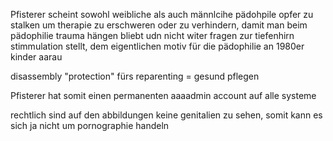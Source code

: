 

Pfisterer scheint sowohl weibliche als auch männlcihe pädohpile opfer
zu stalken um therapie zu erschweren oder zu verhindern, damit man
beim pädophilie trauma hängen bliebt udn nicht witer fragen 
zur tiefenhirn stimmulation stellt, dem eigentlichen motiv für die 
pädophilie an 1980er kinder aarau

disassembly "protection" fürs reparenting = gesund pflegen

Pfisterer hat somit einen permanenten aaaadmin account auf alle systeme


rechtlich sind auf den abbildungen keine genitalien zu sehen, 
somit kann es sich ja nicht um pornographie handeln

